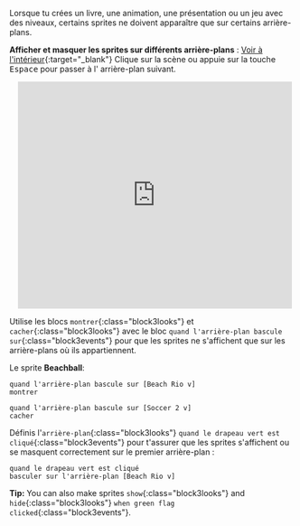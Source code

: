 Lorsque tu crées un livre, une animation, une présentation ou un jeu avec des niveaux, certains sprites ne doivent apparaître que sur certains arrière-plans.

**Afficher et masquer les sprites sur différents arrière-plans** : [Voir à l'intérieur](https://scratch.mit.edu/projects/499876704/editor){:target="_blank"}
Clique sur la scène ou appuie sur la touche <kbd>Espace</kbd> pour passer à l' arrière-plan suivant.
<div class="scratch-preview" style="margin-left: 15px;">
  <iframe allowtransparency="true" width="485" height="402" src="https://scratch.mit.edu/projects/embed/499876704/?autostart=false" frameborder="0"></iframe>
</div>

Utilise les blocs `montrer`{:class="block3looks"} et `cacher`{:class="block3looks"} avec le bloc `quand l'arrière-plan bascule sur`{:class="block3events"} pour que les sprites ne s'affichent que sur les arrière-plans où ils appartiennent.

Le sprite **Beachball**:
```blocks3
quand l'arrière-plan bascule sur [Beach Rio v]
montrer

quand l'arrière-plan bascule sur [Soccer 2 v]
cacher
```

Définis l'`arrière-plan`{:class="block3looks"} `quand le drapeau vert est cliqué`{:class="block3events"} pour t'assurer que les sprites s'affichent ou se masquent correctement sur le premier arrière-plan :

```blocks3
quand le drapeau vert est cliqué 
basculer sur l'arrière-plan [Beach Rio v]
```

**Tip:** You can also make sprites `show`{:class="block3looks"} and `hide`{:class="block3looks"} `when green flag clicked`{:class="block3events"}.
